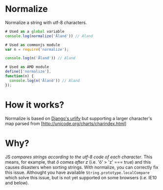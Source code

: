 # Normalize

Normalize a string with utf-8 characters.

```js
# Used as a global variable
console.log(normalize('Åland')) // Aland
```

```js
# Used as commonjs module
var n = require('normalize');

console.log(n('Åland')) // Aland
```

```js
# Used as AMD module
define(['normalize'],
function(n) {
  console.log(n('Åland')) // Aland
});
```

# How it works?

Normalize is based on [Django's urlify](https://github.com/django/django/blob/master/django/contrib/admin/static/admin/js/urlify.js#L122) but supporting a
larger character's map parsed from [http://unicode.org/charts/charindex.html]

# Why?

JS _compares strings according to the utf-8 code of each character_. This means, for example, that *õ comes after z* (i.e. 'õ' > 'z' === true)
and this causes disasters when sorting strings. With normalize, you can correctly fix this issue.
Althought you have available `String.prototype.localCompare` which solve this issue, but is not yet supported on some browsers (i.e. IE10 and below).
